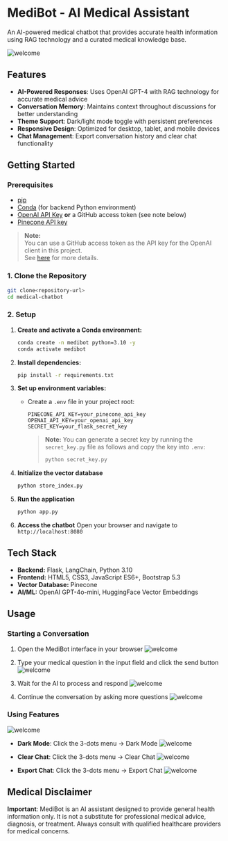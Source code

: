 # MediBot - AI Medical Assistant

An AI-powered medical chatbot that provides accurate health information using RAG technology and a curated medical knowledge base.

![welcome](./resources/welcome.png)

## Features

- **AI-Powered Responses**: Uses OpenAI GPT-4 with RAG technology for accurate medical advice
- **Conversation Memory**: Maintains context throughout discussions for better understanding
- **Theme Support**: Dark/light mode toggle with persistent preferences
- **Responsive Design**: Optimized for desktop, tablet, and mobile devices
- **Chat Management**: Export conversation history and clear chat functionality

## Getting Started

### Prerequisites

- [pip](https://pip.pypa.io/en/stable/)
- [Conda](https://docs.conda.io/en/latest/miniconda.html) (for backend Python environment)
- [OpenAI API Key](https://platform.openai.com/account/api-keys) **or** a GitHub access token (see note below)
- [Pinecone API key](https://docs.pinecone.io/guides/projects/manage-api-keys)

> **Note:**  
> You can use a GitHub access token as the API key for the OpenAI client in this project.  
> See [here](https://github.com/marketplace/models/azure-openai/gpt-4o-mini) for more details.

### 1. Clone the Repository

```sh
git clone<repository-url>
cd medical-chatbot
```

### 2. Setup

1. **Create and activate a Conda environment:**

   ```sh
   conda create -n medibot python=3.10 -y
   conda activate medibot
   ```

2. **Install dependencies:**

   ```sh
   pip install -r requirements.txt
   ```

3. **Set up environment variables:**

   - Create a `.env` file in your project root:
     ```
     PINECONE_API_KEY=your_pinecone_api_key
     OPENAI_API_KEY=your_openai_api_key
     SECRET_KEY=your_flask_secret_key
     ```
     > **Note:** You can generate a secret key by running the `secret_key.py` file as follows and copy the key into `.env`:
     > ```bash
     > python secret_key.py
     > ```

4. **Initialize the vector database**
   ```bash
   python store_index.py
   ```

7. **Run the application**
   ```bash
   python app.py
   ```

8. **Access the chatbot**
   Open your browser and navigate to `http://localhost:8080`

## Tech Stack

- **Backend:** Flask, LangChain, Python 3.10
- **Frontend:** HTML5, CSS3, JavaScript ES6+, Bootstrap 5.3
- **Vector Database:** Pinecone
- **AI/ML:** OpenAI GPT-4o-mini, HuggingFace Vector Embeddings

## Usage

### **Starting a Conversation**

1. Open the MediBot interface in your browser
![welcome](./resources/welcome.png)

2. Type your medical question in the input field and click the send button
![welcome](./resources/type.png)

3. Wait for the AI to process and respond
![welcome](./resources/wait.png)

4. Continue the conversation by asking more questions
![welcome](./resources/result.png)

### **Using Features**
![welcome](./resources/menu.png)

- **Dark Mode**: Click the 3-dots menu → Dark Mode
![welcome](./resources/dark.png)

- **Clear Chat**: Click the 3-dots menu → Clear Chat
![welcome](./resources/clear.png)

- **Export Chat**: Click the 3-dots menu → Export Chat
![welcome](./resources/export.png)

## Medical Disclaimer

**Important**: MediBot is an AI assistant designed to provide general health information only. It is not a substitute for professional medical advice, diagnosis, or treatment. Always consult with qualified healthcare providers for medical concerns.
